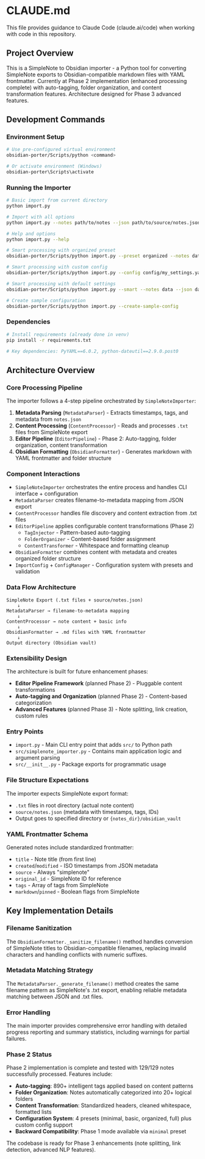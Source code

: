 # CLAUDE.md

This file provides guidance to Claude Code (claude.ai/code) when working with code in this repository.

## Project Overview

This is a SimpleNote to Obsidian importer - a Python tool for converting SimpleNote exports to Obsidian-compatible markdown files with YAML frontmatter. Currently at Phase 2 implementation (enhanced processing complete) with auto-tagging, folder organization, and content transformation features. Architecture designed for Phase 3 advanced features.

## Development Commands

### Environment Setup
```bash
# Use pre-configured virtual environment
obsidian-porter/Scripts/python <command>

# Or activate environment (Windows)
obsidian-porter\Scripts\activate
```

### Running the Importer
```bash
# Basic import from current directory
python import.py

# Import with all options
python import.py --notes path/to/notes --json path/to/source/notes.json --output output/vault

# Help and options
python import.py --help

# Smart processing with organized preset
obsidian-porter/Scripts/python import.py --preset organized --notes data --json data/source/notes.json --output output/organized

# Smart processing with custom config
obsidian-porter/Scripts/python import.py --config config/my_settings.yaml --notes data --json data/source/notes.json

# Smart processing with default settings
obsidian-porter/Scripts/python import.py --smart --notes data --json data/source/notes.json

# Create sample configuration
obsidian-porter/Scripts/python import.py --create-sample-config
```

### Dependencies
```bash
# Install requirements (already done in venv)
pip install -r requirements.txt

# Key dependencies: PyYAML==6.0.2, python-dateutil==2.9.0.post0
```

## Architecture Overview

### Core Processing Pipeline
The importer follows a 4-step pipeline orchestrated by `SimpleNoteImporter`:

1. **Metadata Parsing** (`MetadataParser`) - Extracts timestamps, tags, and metadata from `notes.json`
2. **Content Processing** (`ContentProcessor`) - Reads and processes `.txt` files from SimpleNote export
3. **Editor Pipeline** (`EditorPipeline`) - Phase 2: Auto-tagging, folder organization, content transformation
4. **Obsidian Formatting** (`ObsidianFormatter`) - Generates markdown with YAML frontmatter and folder structure

### Component Interactions
- `SimpleNoteImporter` orchestrates the entire process and handles CLI interface + configuration
- `MetadataParser` creates filename-to-metadata mapping from JSON export
- `ContentProcessor` handles file discovery and content extraction from .txt files
- `EditorPipeline` applies configurable content transformations (Phase 2)
  - `TagInjector` - Pattern-based auto-tagging
  - `FolderOrganizer` - Content-based folder assignment
  - `ContentTransformer` - Whitespace and formatting cleanup
- `ObsidianFormatter` combines content with metadata and creates organized folder structure
- `ImportConfig` + `ConfigManager` - Configuration system with presets and validation

### Data Flow Architecture
```
SimpleNote Export (.txt files + source/notes.json)
    ↓
MetadataParser → filename-to-metadata mapping
    ↓
ContentProcessor → note content + basic info
    ↓  
ObsidianFormatter → .md files with YAML frontmatter
    ↓
Output directory (Obsidian vault)
```

### Extensibility Design
The architecture is built for future enhancement phases:
- **Editor Pipeline Framework** (planned Phase 2) - Pluggable content transformations
- **Auto-tagging and Organization** (planned Phase 2) - Content-based categorization
- **Advanced Features** (planned Phase 3) - Note splitting, link creation, custom rules

### Entry Points
- `import.py` - Main CLI entry point that adds `src/` to Python path
- `src/simplenote_importer.py` - Contains main application logic and argument parsing
- `src/__init__.py` - Package exports for programmatic usage

### File Structure Expectations
The importer expects SimpleNote export format:
- `.txt` files in root directory (actual note content)
- `source/notes.json` (metadata with timestamps, tags, IDs)
- Output goes to specified directory or `{notes_dir}/obsidian_vault`

### YAML Frontmatter Schema
Generated notes include standardized frontmatter:
- `title` - Note title (from first line)
- `created`/`modified` - ISO timestamps from JSON metadata  
- `source` - Always "simplenote"
- `original_id` - SimpleNote ID for reference
- `tags` - Array of tags from SimpleNote
- `markdown`/`pinned` - Boolean flags from SimpleNote

## Key Implementation Details

### Filename Sanitization
The `ObsidianFormatter._sanitize_filename()` method handles conversion of SimpleNote titles to Obsidian-compatible filenames, replacing invalid characters and handling conflicts with numeric suffixes.

### Metadata Matching Strategy  
The `MetadataParser._generate_filename()` method creates the same filename pattern as SimpleNote's .txt export, enabling reliable metadata matching between JSON and .txt files.

### Error Handling
The main importer provides comprehensive error handling with detailed progress reporting and summary statistics, including warnings for partial failures.

### Phase 2 Status
Phase 2 implementation is complete and tested with 129/129 notes successfully processed. Features include:
- **Auto-tagging**: 890+ intelligent tags applied based on content patterns
- **Folder Organization**: Notes automatically categorized into 20+ logical folders
- **Content Transformation**: Standardized headers, cleaned whitespace, formatted lists
- **Configuration System**: 4 presets (minimal, basic, organized, full) plus custom config support
- **Backward Compatibility**: Phase 1 mode available via `minimal` preset

The codebase is ready for Phase 3 enhancements (note splitting, link detection, advanced NLP features).